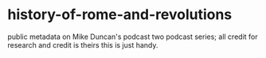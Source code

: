 # history-of-rome-and-revolutions
public metadata on Mike Duncan's podcast two podcast series; all credit for research and credit is theirs this is just handy.

